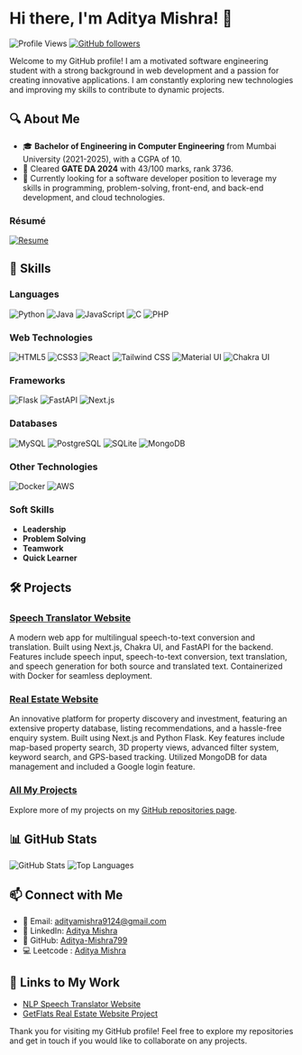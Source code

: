 # Hi there, I'm Aditya Mishra! 👋

![Profile Views](https://komarev.com/ghpvc/?username=Aditya-Mishra799&color=blueviolet)
[![GitHub followers](https://img.shields.io/github/followers/Aditya-Mishra799?label=Follow&style=social)](https://github.com/Aditya-Mishra799/?tab=follow)

Welcome to my GitHub profile! I am a motivated software engineering student with a strong background in web development and a passion for creating innovative applications. I am constantly exploring new technologies and improving my skills to contribute to dynamic projects.

## 🔍 About Me

- 🎓 **Bachelor of Engineering in Computer Engineering** from Mumbai University (2021-2025), with a CGPA of 10.
- 🌟 Cleared **GATE DA 2024** with 43/100 marks, rank 3736.
- 💼 Currently looking for a software developer position to leverage my skills in programming, problem-solving, front-end, and back-end development, and cloud technologies.

### Résumé
[![Resume](https://drive.google.com/uc?export=view&id=1rMk_DQtsjWANtEHnAw8Kq0WmjfGO3Mz4)](https://drive.google.com/drive/u/0/folders/1rMk_DQtsjWANtEHnAw8Kq0WmjfGO3Mz4)


## 🚀 Skills

### Languages
![Python](https://img.shields.io/badge/-Python-3776AB?style=flat&logo=python&logoColor=white)
![Java](https://img.shields.io/badge/-Java-007396?style=flat&logo=java&logoColor=white)
![JavaScript](https://img.shields.io/badge/-JavaScript-F7DF1E?style=flat&logo=javascript&logoColor=black)
![C](https://img.shields.io/badge/-C-A8B9CC?style=flat&logo=c&logoColor=white)
![PHP](https://img.shields.io/badge/-PHP-777BB4?style=flat&logo=php&logoColor=white)

### Web Technologies
![HTML5](https://img.shields.io/badge/-HTML5-E34F26?style=flat&logo=html5&logoColor=white)
![CSS3](https://img.shields.io/badge/-CSS3-1572B6?style=flat&logo=css3)
![React](https://img.shields.io/badge/-React-61DAFB?style=flat&logo=react&logoColor=white)
![Tailwind CSS](https://img.shields.io/badge/-Tailwind%20CSS-38B2AC?style=flat&logo=tailwind-css&logoColor=white)
![Material UI](https://img.shields.io/badge/-Material%20UI-0081CB?style=flat&logo=material-ui&logoColor=white)
![Chakra UI](https://img.shields.io/badge/-Chakra%20UI-319795?style=flat&logo=chakra-ui&logoColor=white)

### Frameworks
![Flask](https://img.shields.io/badge/-Flask-000000?style=flat&logo=flask&logoColor=white)
![FastAPI](https://img.shields.io/badge/-FastAPI-009688?style=flat&logo=fastapi&logoColor=white)
![Next.js](https://img.shields.io/badge/-Next.js-000000?style=flat&logo=next-dot-js&logoColor=white)

### Databases
![MySQL](https://img.shields.io/badge/-MySQL-4479A1?style=flat&logo=mysql&logoColor=white)
![PostgreSQL](https://img.shields.io/badge/-PostgreSQL-336791?style=flat&logo=postgresql&logoColor=white)
![SQLite](https://img.shields.io/badge/-SQLite-003B57?style=flat&logo=sqlite&logoColor=white)
![MongoDB](https://img.shields.io/badge/-MongoDB-47A248?style=flat&logo=mongodb&logoColor=white)

### Other Technologies
![Docker](https://img.shields.io/badge/-Docker-2496ED?style=flat&logo=docker&logoColor=white)
![AWS](https://img.shields.io/badge/-AWS-232F3E?style=flat&logo=amazon-aws&logoColor=white)

### Soft Skills
- **Leadership**
- **Problem Solving**
- **Teamwork**
- **Quick Learner**

## 🛠️ Projects

### [Speech Translator Website](https://github.com/Aditya-Mishra799/NLP-Speech-Translator-Website)
A modern web app for multilingual speech-to-text conversion and translation. Built using Next.js, Chakra UI, and FastAPI for the backend. Features include speech input, speech-to-text conversion, text translation, and speech generation for both source and translated text. Containerized with Docker for seamless deployment.

### [Real Estate Website](https://github.com/Aditya-Mishra799/GetFlats-Real-Estate-Website-Project)
An innovative platform for property discovery and investment, featuring an extensive property database, listing recommendations, and a hassle-free enquiry system. Built using Next.js and Python Flask. Key features include map-based property search, 3D property views, advanced filter system, keyword search, and GPS-based tracking. Utilized MongoDB for data management and included a Google login feature.

### [All My Projects](https://github.com/Aditya-Mishra799?tab=repositories)
Explore more of my projects on my [GitHub repositories page](https://github.com/Aditya-Mishra799?tab=repositories).


## 📊 GitHub Stats

![GitHub Stats](https://github-readme-stats.vercel.app/api?username=Aditya-Mishra799&show_icons=true&theme=radical)
![Top Languages](https://github-readme-stats.vercel.app/api/top-langs/?username=Aditya-Mishra799&layout=compact&theme=radical)

## 📫 Connect with Me

- 📧 Email: [adityamishra9124@gmail.com](mailto:adityamishra9124@gmail.com)
- 💼 LinkedIn: [Aditya Mishra](https://www.linkedin.com/in/aditya-mishra-b4050a291/)
- 🐙 GitHub: [Aditya-Mishra799](https://github.com/Aditya-Mishra799)
- 💻 Leetcode : [Aditya Mishra](https://leetcode.com/u/aditya-mishr/)

## 🔗 Links to My Work

- [NLP Speech Translator Website](https://github.com/Aditya-Mishra799/NLP-Speech-Translator-Website)
- [GetFlats Real Estate Website Project](https://github.com/Aditya-Mishra799/GetFlats-Real-Estate-Website-Project)

Thank you for visiting my GitHub profile! Feel free to explore my repositories and get in touch if you would like to collaborate on any projects.
